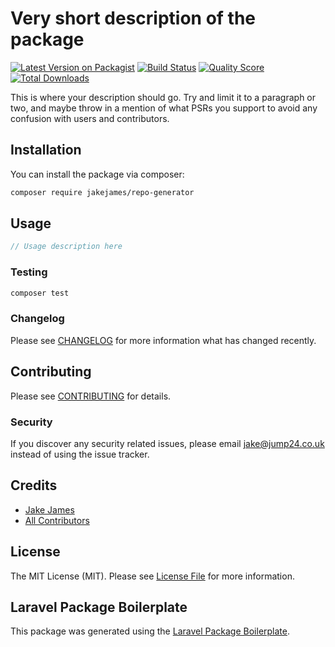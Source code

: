 # Very short description of the package

[![Latest Version on Packagist](https://img.shields.io/packagist/v/jakejames/repo-generator.svg?style=flat-square)](https://packagist.org/packages/jakejames/repo-generator)
[![Build Status](https://img.shields.io/travis/jakejames/repo-generator/master.svg?style=flat-square)](https://travis-ci.org/jakejames/repo-generator)
[![Quality Score](https://img.shields.io/scrutinizer/g/jakejames/repo-generator.svg?style=flat-square)](https://scrutinizer-ci.com/g/jakejames/repo-generator)
[![Total Downloads](https://img.shields.io/packagist/dt/jakejames/repo-generator.svg?style=flat-square)](https://packagist.org/packages/jakejames/repo-generator)

This is where your description should go. Try and limit it to a paragraph or two, and maybe throw in a mention of what PSRs you support to avoid any confusion with users and contributors.

## Installation

You can install the package via composer:

```bash
composer require jakejames/repo-generator
```

## Usage

``` php
// Usage description here
```

### Testing

``` bash
composer test
```

### Changelog

Please see [CHANGELOG](CHANGELOG.md) for more information what has changed recently.

## Contributing

Please see [CONTRIBUTING](CONTRIBUTING.md) for details.

### Security

If you discover any security related issues, please email jake@jump24.co.uk instead of using the issue tracker.

## Credits

- [Jake James](https://github.com/jakejames)
- [All Contributors](../../contributors)

## License

The MIT License (MIT). Please see [License File](LICENSE.md) for more information.

## Laravel Package Boilerplate

This package was generated using the [Laravel Package Boilerplate](https://laravelpackageboilerplate.com).